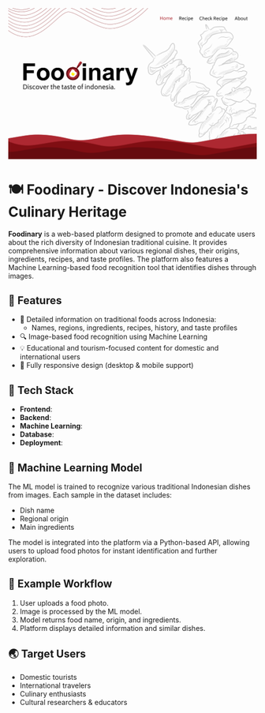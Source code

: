 <img src="vb.png">

# 🍽️ Foodinary - Discover Indonesia's Culinary Heritage

**Foodinary** is a web-based platform designed to promote and educate users about the rich diversity of Indonesian traditional cuisine. It provides comprehensive information about various regional dishes, their origins, ingredients, recipes, and taste profiles. The platform also features a Machine Learning-based food recognition tool that identifies dishes through images.

## 🌟 Features

- 📖 Detailed information on traditional foods across Indonesia:
  - Names, regions, ingredients, recipes, history, and taste profiles
- 🔍 Image-based food recognition using Machine Learning
- 💡 Educational and tourism-focused content for domestic and international users
- 📱 Fully responsive design (desktop & mobile support)

## 🚀 Tech Stack

- **Frontend**:
- **Backend**:
- **Machine Learning**:
- **Database**:
- **Deployment**:

## 🧠 Machine Learning Model

The ML model is trained to recognize various traditional Indonesian dishes from images. Each sample in the dataset includes:

- Dish name
- Regional origin
- Main ingredients

The model is integrated into the platform via a Python-based API, allowing users to upload food photos for instant identification and further exploration.

## 📸 Example Workflow

1. User uploads a food photo.
2. Image is processed by the ML model.
3. Model returns food name, origin, and ingredients.
4. Platform displays detailed information and similar dishes.

## 🌏 Target Users

- Domestic tourists
- International travelers
- Culinary enthusiasts
- Cultural researchers & educators
